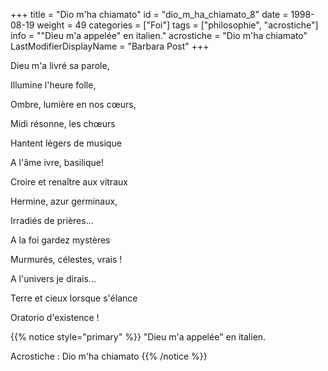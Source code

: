 +++
title = "Dio m'ha chiamato"
id = "dio_m_ha_chiamato_8"
date = 1998-08-19
weight = 49
categories = ["Foi"]
tags = ["philosophie", "acrostiche"]
info = "\"Dieu m'a appelée\" en italien."
acrostiche = "Dio m'ha chiamato"
LastModifierDisplayName = "Barbara Post"
+++

Dieu m'a livré sa parole,

Illumine l'heure folle,

Ombre, lumière en nos cœurs,

Midi résonne, les chœurs

Hantent légers de musique

A l'âme ivre, basilique!

Croire et renaître aux vitraux

Hermine, azur germinaux,

Irradiés de prières...

A la foi gardez mystères

Murmurés, célestes, vrais !

A l'univers je dirais...

Terre et cieux lorsque s'élance

Oratorio d'existence !

{{% notice style="primary" %}}
\"Dieu m'a appelée\" en italien.

Acrostiche : Dio m'ha chiamato
{{% /notice %}}
